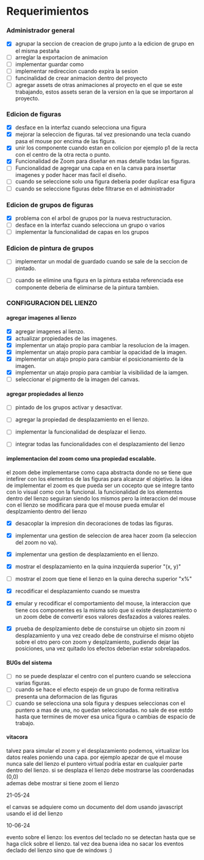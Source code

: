 # Requerimientos

### Administrador general

- [X] agrupar la seccion de creacion de grupo junto a la edicion de grupo en el misma pestaña
- [ ] arreglar la exportacion de animacion
- [ ] implementar guardar como
- [ ] implementar redireccion cuando expira la sesion
- [ ] funcinalidad de crear animacion dentro del proyecto
- [ ] agregar assets de otras animaciones al proyecto en el que se este trabajando, estos assets seran de la version en la 
que se importaron al proyecto.

### Edicion de figuras

- [x] desface en la interfaz cuando selecciona una figura
- [x] mejorar la seleccion de figuras. tal vez presionando una tecla cuando pasa el mouse por encima de las figura.
- [x] unir los componente cuando estan en colicion por ejemplo p1 de la recta con el centro de la otra recta  o punto.
- [x] Funcionalidad de Zoom para diseñar en mas detalle todas las figuras.
- [ ] Funcionalidad de agregar una capa en en la canva para insertar imagenes y poder hacer mas facil el diseño.
- [ ] cuando se seleccione solo una figura deberia poder duplicar esa figura
- [ ] cuando se seleccione figuras debe filtrarse en el administrador

### Edicion de grupos de figuras

- [x] problema con el arbol de grupos por la nueva restructuracion.
- [ ] desface en la interfaz cuando selecciona un grupo o varios
- [ ] implementar la funcionalidad de capas en los grupos

### Edicion de pintura de grupos

- [ ] implementar un modal de guardado cuando se sale de la seccion de pintado.
- [ ] cuando se elimine una figura en la pintura estaba referenciada ese componente deberia de eliminarse de la pintura tambien.


### CONFIGURACION DEL LIENZO

#### agregar imagenes al lienzo
- [x] agregar imagenes al lienzo.
- [x] actualizar propiedades de las imagenes.
- [x] implementar un atajo propio para cambiar la resolucion de la imagen.
- [x] implementar un atajo propio para cambiar la opacidad de la imagen.
- [x] implementar un atajo propio para cambiar el posicionamiento de la imagen.
- [x] implementar un atajo propio para cambiar la visibilidad de la iamgen.
- [ ] seleccionar el pigmento de la imagen del canvas.
#### agregar propiedades al lienzo
- [ ] pintado de los grupos activar y desactivar.
- [ ] agregar la propiedad de desplazamiento en el lienzo.
- [ ] implementar la funcionalidad de desplazar el lienzo.
- [ ] integrar todas las funcionalidades con el desplazamiento del lienzo


#### implementacion del zoom como una propiedad escalable.
el zoom debe implementarse como capa abstracta donde no se tiene que intefirer con los elementos de las figuras 
para alcanzar el objetivo. la idea de implementar el zoom es que pueda ser un cocepto que se integre tanto con lo
visual como con la funcional. la funcionalidad de los elementos dentro del lienzo seguiran siendo los mismos pero 
la interaccion del mouse con el lienzo se modificara para que el mouse pueda emular el desplzamiento dentro 
del lienzo
- [x] desacoplar la impresion din decoraciones de todas las figuras.
- [x] implementar una gestion de seleccion de area hacer zoom (la seleccion del zoom no va).
- [x] implementar una gestion de desplazamiento en el lienzo.
- [x] mostrar el desplazamiento en la quina inzquierda superior "(x, y)"
- [ ] mostrar el zoom que tiene el lienzo en la quina derecha superior "x%"
- [x] recodificar el desplazamiento cuando se muestra
- [x] emular  y recodificar el comportamiento del mouse, la interaccion que tiene cos componentes es la misma solo
que si existe desplazamiento o un zoom debe de convertir esos valores desfazados a valores reales. 
- [x] prueba de desplzamiento debe de constuirse un objeto sin zoom ni desplazamiento y una vez creado debe 
de construirse el mismo objeto sobre el otro pero con zoom y desplzamiento, pudiendo dejar las posiciones,
una vez quitado los efectos deberian estar sobrelapados.
 
 
#### BUGs del sistema 
- [ ] no se puede desplazar el centro con el puntero cuando se selecciona varias figuras.
- [ ] cuando se hace el efecto espejo de un grupo de forma reitirativa presenta una deformacion de las figuras
- [ ] cuando se selecciona una sola figura y despues seleccionas con el puntero a mas de una, no quedan seleccionadas.
no sale de ese estdo hasta que termines de mover esa unica figura o cambias de espacio de trabajo.

#### vitacora

talvez para simular el zoom y el desplazamiento podemos, virtualizar los datos reales poniendo una capa. por ejemplo
apezar de que el mouse nunca sale del lienzo el puntero virtual podria estar en cualquier parte dentro del lienzo.
  si se desplaza el lienzo debe mostrarse las coordenadas (0,0)  
  ademas debe mostrar si tiene zoom el lienzo
  
  21-05-24
  
  el canvas se adquiere como un documento del dom usando javascript usando el id del lienzo
  
  10-06-24
  
  evento sobre el lienzo: los eventos del teclado no se detectan hasta que se haga click sobre el lienzo.
  tal vez dea buena idea no sacar los eventos declado del lienzo sino que de windows :)